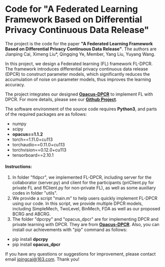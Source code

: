 # Code for "A Federated Learning Framework Based on Differential Privacy Continuous Data Release"

The project is the code for the paper **"A Federated Learning Framework Based on Differential Privacy Continuous Data Release"**. The authors are Jianping Cai, Ximeng Liu*, Qingqing Ye, Member, Yang Liu, Yuyang Wang.

In this project, we design a Federated learning (FL) framework FL-DPCR. The framework introduces differential privacy continuous data release (DPCR) to construct parameter models, which significantly reduces the accumulation of noise on parameter models, thus improves the learning accuracy.

The project integrates our designed [**Opacus-DPCR**](https://github.com/imcjp/Opacus-DPCR) to implement FL with DPCR. For more details, please see our [**Github Project**](https://github.com/imcjp/Opacus-DPCR).

The software environment of the source code requires **Python3**, and parts of the required packages are as follows:
* numpy
* scipy
* **opacus==1.1.2**
* torch==1.11.0+cu113
* torchaudio==0.11.0+cu113
* torchvision==0.12.0+cu113
* tensorboard==2.10.1

#### Instructions:

1. In folder "fldpcr", we implemented FL-DPCR, including server for the collaborator (server.py) and client for the participants (priClient.py for private FL and flClient.py for non-private FL), as well as some auxiliary codes in folder "utils".
2. We provide a script "main.m" to help users quickly implement FL-DPCR using our code. In this script, we provide multiple DPCR models, including SimpleMech, TwoLevel, BinMech, FDA as well as our proposed BCRG and ABCRG.
3. The folder "dpcrpy" and "opacus_dpcr" are for implementing DPCR and private learning with DPCR. They are from [**Opacus-DPCR**](https://github.com/imcjp/Opacus-DPCR). Also, you can install our achievements with "pip" command as follows:
+ pip install **dpcrpy**
+ pip install **opacus_dpcr**

If you have any questions or suggestions for improvement, please contact email jpingcai@163.com. Thank you!

